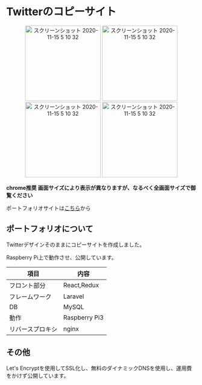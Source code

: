 # Twitterのコピーサイト
<div align="center">
  <img width="200" alt="スクリーンショット 2020-11-15 5 10 32" src="https://user-images.githubusercontent.com/43082614/102741591-203dab80-4396-11eb-9356-5b4cbf33ea29.png"> 

<img width="200" alt="スクリーンショット 2020-11-15 5 10 32" src="https://user-images.githubusercontent.com/43082614/102741582-1b78f780-4396-11eb-90a1-437ad103a8d1.png"> 
</div>
<div align="center">
<img width="200" alt="スクリーンショット 2020-11-15 5 10 32" src="https://user-images.githubusercontent.com/43082614/102741593-216ed880-4396-11eb-9c99-0d73082d0ea9.png"> 
<img width="200" alt="スクリーンショット 2020-11-15 5 10 32" src="https://user-images.githubusercontent.com/43082614/102741595-22a00580-4396-11eb-8712-90f2a25eb191.png">
</div>







**chrome推奨**
**画面サイズにより表示が異なりますが、なるべく全画面サイズで御覧ください**

ポートフォリオサイトは[こちら](https://www.yktk435.live-on.net)から


## ポートフォリオについて
Twitterデザインそのままにコピーサイトを作成しました。

Raspberry Pi上で動作させ、公開しています。

|項目|内容|
|---|---|
|フロント部分|React,Redux|
|フレームワーク|Laravel|
|DB|MySQL|
|動作|Raspberry Pi3|
|リバースプロキシ|nginx|


## その他
Let's Encryptを使用してSSL化し、無料のダイナミックDNSを使用し、運用費をかけず公開しています。
